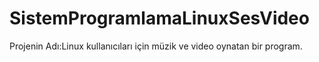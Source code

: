 # SistemProgramlamaLinuxSesVideo

Projenin Adı:Linux kullanıcıları için müzik ve video oynatan bir program.

